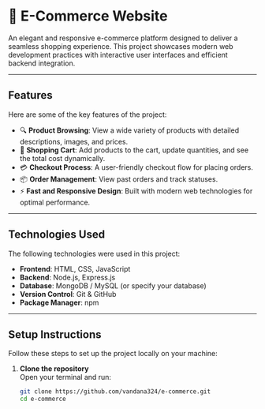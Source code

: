 # 🛒 **E-Commerce Website** 

An elegant and responsive e-commerce platform designed to deliver a seamless shopping experience. This project showcases modern web development practices with interactive user interfaces and efficient backend integration.

---

## **Features**  
Here are some of the key features of the project:
- 🔍 **Product Browsing**: View a wide variety of products with detailed descriptions, images, and prices.  
- 🛒 **Shopping Cart**: Add products to the cart, update quantities, and see the total cost dynamically.  
- 💳 **Checkout Process**: A user-friendly checkout flow for placing orders.  
- 📦 **Order Management**: View past orders and track statuses.  
- ⚡ **Fast and Responsive Design**: Built with modern web technologies for optimal performance.  

---

## **Technologies Used**  
The following technologies were used in this project:
- **Frontend**: HTML, CSS, JavaScript  
- **Backend**: Node.js, Express.js  
- **Database**: MongoDB / MySQL (or specify your database)  
- **Version Control**: Git & GitHub  
- **Package Manager**: npm  

---

## **Setup Instructions**  
Follow these steps to set up the project locally on your machine:

1. **Clone the repository**  
   Open your terminal and run:
   ```bash
   git clone https://github.com/vandana324/e-commerce.git
   cd e-commerce
